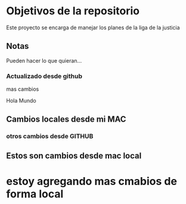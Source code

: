 # Objetivos de la repositorio

Este proyecto se encarga de manejar los planes de la liga de la justicia


## Notas
Pueden hacer lo que quieran...

### Actualizado desde github
 mas cambios


Hola Mundo


## Cambios locales desde mi MAC

### otros cambios desde GITHUB
## Estos son cambios desde mac local


# estoy agregando mas cmabios de forma local

